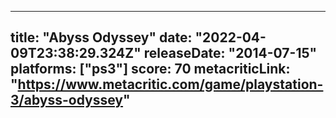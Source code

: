 
---
title: "Abyss Odyssey"
date: "2022-04-09T23:38:29.324Z"
releaseDate: "2014-07-15"
platforms: ["ps3"]
score: 70
metacriticLink: "https://www.metacritic.com/game/playstation-3/abyss-odyssey"
---
